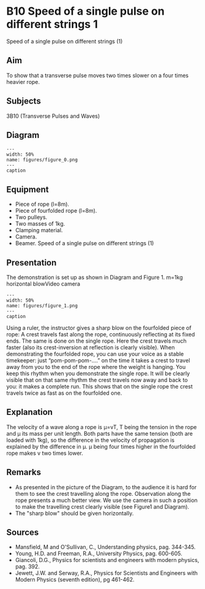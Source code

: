 # B10 Speed of a single pulse on different strings  1  
 Speed of a single pulse on different strings (1)   
  
## Aim   
 To show that a transverse pulse moves two times slower on a four times heavier rope.    
  
## Subjects   
 3B10 (Transverse Pulses and Waves)   
  
## Diagram   
   
```{figure} figures/figure_0.png  
---  
width: 50%  
name: figures/figure_0.png  
---  
caption  
``` 
     
  
## Equipment   
 
 *  Piece of rope (l=8m). 
 *  Piece of fourfolded rope (l=8m). 
 *  Two pulleys. 
 *  Two masses of 1kg. 
 *  Clamping material. 
 *  Camera. 
 *  Beamer. Speed of a single pulse on different strings (1)
    
  
## Presentation   
 The demonstration is set up as shown in Diagram and Figure 1.  m=1kg horizontal blowVideo camera   
```{figure} figures/figure_1.png  
---  
width: 50%  
name: figures/figure_1.png  
---  
caption  
``` 
 Using a ruler, the instructor gives a sharp blow on the fourfolded piece of rope: A crest travels fast along the rope, continuously reflecting at its fixed ends. The same is done on the single rope. Here the crest travels much faster (also its crest-inversion at reflection is clearly visible).  When demonstrating the fourfolded rope, you can use your voice as a stable timekeeper: just “pom-pom-pom-….” on the time it takes a crest to travel away from you to the end of the rope where the weight is hanging. You keep this rhythm when you demonstrate the single rope. It will be clearly visible that on that same rhythm the crest travels now away and back to you: it makes a complete run. This shows that on the single rope the crest travels twice as fast as on the fourfolded one.    
  
## Explanation   
 The velocity of a wave along a rope is μ=vT, T being the tension in the rope and μ its mass per unit length. Both parts have the same tension (both are loaded with 1kg), so the difference in the velocity of propagation is explained by the difference in μ. μ being four times higher in the fourfolded rope makes v two times lower.    
  
## Remarks   
 
 *  As presented in the picture of the Diagram, to the audience it is hard for them to see the crest travelling along the rope. Observation along the rope presents a much better view. We use the camera in such a position to make the travelling crest clearly visible (see Figure1 and Diagram). 
 *  The "sharp blow" should be given horizontally.
   
  
## Sources   
 
 *  Mansfield, M and O'Sullivan, C., Understanding physics, pag. 344-345. 
 *  Young, H.D. and Freeman, R.A., University Physics, pag. 600-605. 
 *  Giancoli, D.G., Physics for scientists and engineers with modern physics, pag. 392. 
 *  Jewett, J.W. and Serway, R.A., Physics for Scientists and Engineers with Modern Physics (seventh edition), pg 461-462.
  